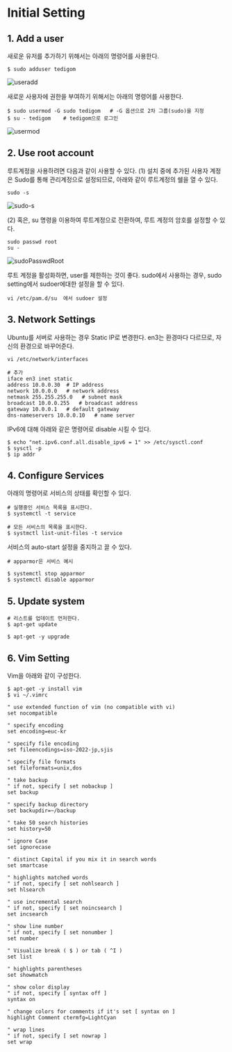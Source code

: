 # Initial Setting
## 1. Add a user

새로운 유저를 추가하기 위해서는 아래의 명령어를 사용한다.
~~~
$ sudo adduser tedigom
~~~
![useradd](https://github.com/Tedigom/study/blob/master/Linux%20Command%20Line/ubuntuStudy/ubuntuPractice_image/1.InitialSettings/useradd.PNG?raw=true)

새로운 사용자에 권한을 부여하기 위해서는 아래의 명령어를 사용한다.
~~~
$ sudo usermod -G sudo tedigom   # -G 옵션으로 2차 그룹(sudo)을 지정
$ su - tedigom    # tedigom으로 로그인
~~~
![usermod](https://github.com/Tedigom/study/blob/master/Linux%20Command%20Line/ubuntuStudy/ubuntuPractice_image/1.InitialSettings/usermod.PNG?raw=true)  


## 2. Use root account
루트계정을 사용하려면 다음과 같이 사용할 수 있다.
(1) 설치 중에 추가된 사용자 계정은 Sudo를 통해 관리계정으로 설정되므로, 아래와 같이 루트계정의 쉘을 열 수 있다.  
~~~
sudo -s
~~~
![sudo-s](https://github.com/Tedigom/study/blob/master/Linux%20Command%20Line/ubuntuStudy/ubuntuPractice_image/1.InitialSettings/sudo-s.PNG?raw=true)

(2) 혹은, su 명령을 이용하여 루트계정으로 전환하여, 루트 계정의 암호를 설정할 수 있다.  
~~~
sudo passwd root
su -
~~~
![sudoPasswdRoot](https://github.com/Tedigom/study/blob/master/Linux%20Command%20Line/ubuntuStudy/ubuntuPractice_image/1.InitialSettings/sudo%20passwd%20root.PNG?raw=true)

루트 계정을 활성화하면, user를 제한하는 것이 좋다. sudo에서 사용하는 경우, sudo setting에서 sudoer에대한 설정을 할 수 있다.  
~~~
vi /etc/pam.d/su  에서 sudoer 설정
~~~


## 3. Network Settings
Ubuntu를 서버로 사용하는 경우 Static IP로 변경한다. en3는 환경마다 다르므로, 자신의 환경으로 바꾸어준다.  
~~~
vi /etc/network/interfaces

# 추가
iface en3 inet static
address 10.0.0.30  # IP address
network 10.0.0.0   # network address
netmask 255.255.255.0   # subnet mask
broadcast 10.0.0.255   # broadcast address
gateway 10.0.0.1   # default gateway
dns-nameservers 10.0.0.10   # name server

~~~

IPv6에 대해 아래와 같은 명령어로 disable 시킬 수 있다.
~~~
$ echo "net.ipv6.conf.all.disable_ipv6 = 1" >> /etc/sysctl.conf
$ sysctl -p
$ ip addr
~~~

## 4. Configure Services
아래의 명령어로 서비스의 상태를 확인할 수 있다.  
~~~
# 실행중인 서비스 목록을 표시한다.
$ systemctl -t service

# 모든 서비스의 목록을 표시한다.
$ systmctl list-unit-files -t service
~~~

서비스의 auto-start 설정을 중지하고 끌 수 있다.
~~~
# apparmor은 서비스 예시

$ systemctl stop apparmor
$ systemctl disable apparmor
~~~


## 5. Update system
~~~
# 리스트를 업데이트 먼저한다.
$ apt-get update

$ apt-get -y upgrade
~~~


## 6. Vim Setting
Vim을 아래와 같이 구성한다.  
~~~
$ apt-get -y install vim
$ vi ~/.vimrc

" use extended function of vim (no compatible with vi)
set nocompatible

" specify encoding
set encoding=euc-kr

" specify file encoding
set fileencodings=iso-2022-jp,sjis

" specify file formats
set fileformats=unix,dos

" take backup
" if not, specify [ set nobackup ]
set backup

" specify backup directory
set backupdir=~/backup

" take 50 search histories
set history=50

" ignore Case
set ignorecase

" distinct Capital if you mix it in search words
set smartcase

" highlights matched words
" if not, specify [ set nohlsearch ]
set hlsearch

" use incremental search
" if not, specify [ set noincsearch ]
set incsearch

" show line number
" if not, specify [ set nonumber ]
set number

" Visualize break ( $ ) or tab ( ^I )
set list

" highlights parentheses
set showmatch

" show color display
" if not, specify [ syntax off ]
syntax on

" change colors for comments if it's set [ syntax on ]
highlight Comment ctermfg=LightCyan

" wrap lines
" if not, specify [ set nowrap ]
set wrap
~~~

